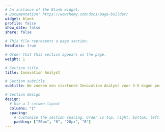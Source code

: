 ```yaml
---
# An instance of the Blank widget.
# Documentation: https://wowchemy.com/docs/page-builder/
widget: blank
profile: false
show_date: false
share: false

# This file represents a page section.
headless: true

# Order that this section appears on the page.
weight: 1

# Section title
title: Innovation Analyst 

# Section subtitle
subtitle: We zoeken een startende Innovation Analyst voor 3-5 dagen per week. We zijn een Tech-for-good SaaS startup, gevestigd in Den Haag.  

# Section design
design:
  # Use a 1-column layout
  columns: "1"
  spacing:
    # Customize the section spacing. Order is top, right, bottom, left.
    padding: ["20px", "0", "20px", "0"]
---
```

